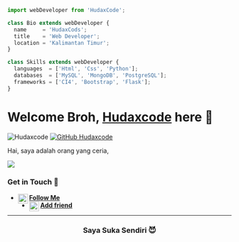 ```js
import webDeveloper from 'HudaxCode';

class Bio extends webDeveloper {
  name     = 'HudaxCods';
  title    = 'Web Developer';
  location = 'Kalimantan Timur';
}

class Skills extends webDeveloper {
  languages  = ['Html', 'Css', 'Python'];
  databases  = ['MySQL', 'MongoDB', 'PostgreSQL'];
  frameworks = ['CI4', 'Bootstrap', 'Flask'];
}
```



# Welcome Broh, [Hudaxcode](https://Hudaxcode.xyz) here 🙌

![Hudaxcode](https://komarev.com/ghpvc/?username=hudaxcodez&label=Views&color=blue&style=plastic)
[![GitHub Hudaxcode](https://img.shields.io/github/followers/hudaxcodez?label=follow&style=social)](https://github.com/hudaxcodez)

Hai, saya adalah orang yang ceria, 

[<img align="center" src="https://github-readme-stats.vercel.app/api/top-langs/?username=hudaxcodez&theme=light&hide_langs_below=1" />](https://github.com/hudaxcodez)
<!-- Buset liat raw, pasti bang jago nih -->

### Get in Touch 🔎
- [<img alt="Yutixcode's Instagram" align="left" width="22px" src="https://cdn.jsdelivr.net/npm/simple-icons@v3/icons/instagram.svg" /> **Follow Me**](https://instagram.com/hudaxcode)<br />
- [<img alt="Yutixcode's Facebook" align="left" width="22px" src="https://cdn.jsdelivr.net/npm/simple-icons@v3/icons/facebook.svg" /> **Add friend**](https://www.facebook.com/)<br />
<!-- Mau nyontek yaaaa? Awokawok dasar anjing ya kamu -->

----------

<div align="center">
    <h3>Saya Suka Sendiri 😈</h3>
</div>
